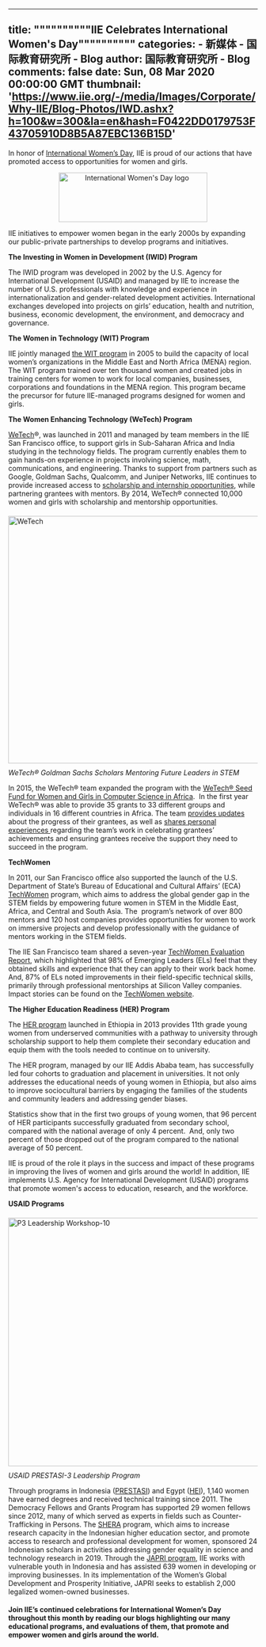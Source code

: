 
---
title: """"""""""IIE Celebrates International Women's Day""""""""""
categories: 
    - 新媒体
    - 国际教育研究所 - Blog
author: 国际教育研究所 - Blog
comments: false
date: Sun, 08 Mar 2020 00:00:00 GMT
thumbnail: 'https://www.iie.org/-/media/Images/Corporate/Why-IIE/Blog-Photos/IWD.ashx?h=100&w=300&la=en&hash=F0422DD0179753F43705910D8B5A87EBC136B15D'
---

<div>   
<p style="text-align: left;"> In honor of <a href="https://www.internationalwomensday.com/" target="_blank">International Women’s Day</a>, IIE is proud of our actions that have promoted access to opportunities for women and girls.</p>
<p style="text-align: center;"><img alt="International Women's Day logo" src="https://www.iie.org/-/media/Images/Corporate/Why-IIE/Blog-Photos/IWD.ashx?h=100&w=300&la=en&hash=F0422DD0179753F43705910D8B5A87EBC136B15D" style="height: 100px; width: 300px; vertical-align: middle;" referrerpolicy="no-referrer"></p>
<p style="text-align: left;">
IIE initiatives to empower women began in the early 2000s by expanding our public-private partnerships to develop programs and initiatives.
</p>
<p><strong>The Investing in Women in Development (IWID) Program</strong></p>
<p>The IWID program was developed in 2002 by the U.S. Agency for International Development (USAID) and managed by IIE to increase the number of U.S. professionals with knowledge and experience in internationalization and gender-related development activities. International exchanges developed into projects on girls’ education, health and nutrition, business, economic development, the environment, and democracy and governance.</p>
<p><strong>The Women in Technology (WIT) Program</strong></p>
<p>IIE jointly managed <a href="https://www.iie.org/en/Programs/Women-in-Technology">the WIT program</a> in 2005 to build the capacity of local women’s organizations in the Middle East and North Africa (MENA) region. The WIT program trained over ten thousand women and created jobs in training centers for women to work for local companies, businesses, corporations and foundations in the MENA region. This program became the precursor for future IIE-managed programs designed for women and girls.</p>
<p><strong>The Women Enhancing Technology (WeTech) Program</strong></p>
<p><a href="https://www.iie.org/en/Programs/WeTech">WeTech</a>®, was launched in 2011 and managed by team members in the IIE San Francisco office, to support girls in Sub-Saharan Africa and India studying in the technology fields. The program currently enables them to gain hands-on experience in projects involving science, math, communications, and engineering. Thanks to support from partners such as Google, Goldman Sachs, Qualcomm, and Juniper Networks, IIE continues to provide increased access to <a href="https://www.iie.org/en/Programs/WeTech/About">scholarship and internship opportunities</a>, while partnering grantees with mentors. By 2014, WeTech® connected 10,000 women and girls with scholarship and mentorship opportunities.<br>
<img alt="WeTech " src="https://www.iie.org/-/media/Images/Programs/WeTech/IMG_0027.ashx?h=500&w=751&la=en&hash=E9E83F560A27E126B0B8FFB82F380C8539AF9EC0" style="height: 500px; width: 751px; margin-top: 20px; margin-bottom: 10px;" referrerpolicy="no-referrer"><br>
<em>WeTech® Goldman Sachs Scholars Mentoring Future Leaders in STEM</em></p>
<p>In 2015, the WeTech® team expanded the program with the <a href="https://www.iie.org/en/Research-and-Insights/Publications/WeTech-Impact-Report-Seed-Fund-For-Women-And-Girls-In-Computer-Science-In-Africa">WeTech® Seed Fund for Women and Girls in Computer Science in Africa</a>.  In the first year WeTech® was able to provide 35 grants to 33 different groups and individuals in 16 different countries in Africa. The team <a href="https://www.iie.org/en/Learn/Blog/2016/10/2016-October-Women-Enhancing-Technology-Three-Years-Of-Impact">provides updates </a>about the progress of their grantees, as well as <a href="https://www.iie.org/en/Learn/Blog/2016/10/2016-October-WeTech-Qualcomm-Global-Scholars-Empowering-Next-Generation-Female-STEM-Leaders">shares personal experiences </a>regarding the team’s work in celebrating grantees’ achievements and ensuring grantees receive the support they need to succeed in the program.
</p>
<p><strong>TechWomen</strong></p>
<p>In 2011, our San Francisco office also supported the launch of the U.S. Department of State’s Bureau of Educational and Cultural Affairs’ (ECA)  <a href="https://www.iie.org/en/Programs/TechWomen">TechWomen</a> program, which aims to address the global gender gap in the STEM fields by empowering future women in STEM in the Middle East, Africa, and Central and South Asia. The  program’s network of over 800 mentors and 120 host companies provides opportunities for women to work on immersive projects and develop professionally with the guidance of mentors working in the STEM fields.</p>
<p>The IIE San Francisco team shared a seven-year <a href="https://www.iie.org/en/Research-and-Insights/Publications/TechWomen-Evaluation-Report-Year-7">TechWomen Evaluation Report</a>, which highlighted that 98% of Emerging Leaders (ELs) feel that they obtained skills and experience that they can apply to their work back home. And, 87% of ELs noted improvements in their field-specific technical skills, primarily through professional mentorships at Silicon Valley companies. Impact stories can be found on the <a href="https://www.techwomen.org/">TechWomen website</a>.</p>
<p><strong>The Higher Education Readiness (HER) Program</strong></p>
<p>The <a href="https://www.iie.org/en/Programs/HER">HER program</a> launched in Ethiopia in 2013 provides 11th grade young women from underserved communities with a pathway to university through scholarship support to help them complete their secondary education and equip them with the tools needed to continue on to university. </p>
<p>The HER program, managed by our IIE Addis Ababa team, has successfully led four cohorts to graduation and placement in universities. It not only addresses the educational needs of young women in Ethiopia, but also aims to improve sociocultural barriers by engaging the families of the students and community leaders and addressing gender biases.</p>
<p>Statistics show that in the first two groups of young women, that 96 percent of HER participants successfully graduated from secondary school, compared with the national average of only 4 percent.  And, only two percent of those dropped out of the program compared to the national average of 50 percent.</p>
<p>IIE is proud of the role it plays in the success and impact of these programs in improving the lives of women and girls around the world! In addition, IIE implements U.S. Agency for International Development (USAID) programs that promote women's access to education, research, and the workforce.</p>
<p><strong>USAID Programs</strong><br>
<img alt="P3 Leadership Workshop-10" src="https://www.iie.org/-/media/Images/Programs/USAID-PRESTASI/Group1.ashx?h=502&w=750&la=en&hash=2E658D5B5AC7943F45617B697107FA479B049980" style="height: 502px; width: 750px; margin-top: 20px; margin-bottom: 10px;" referrerpolicy="no-referrer"><br>
<em>USAID PRESTASI-3 Leadership Program</em></p>
<p>Through programs in Indonesia (<a href="https://www.iie.org/en/Programs/USAID-PRESTASI">PRESTASI</a>) and Egypt (<a href="https://www.iie.org/en/Programs/HEI-Private-University-Scholarships-Program">HEI</a>), 1,140 women have earned degrees and received technical training since 2011. The Democracy Fellows and Grants Program has supported 29 women fellows since 2012, many of which served as experts in fields such as Counter-Trafficking in Persons. The <a href="https://www.iie.org/en/Programs/SHERA">SHERA</a> program, which aims to increase research capacity in the Indonesian higher education sector, and promote access to research and professional development for women, sponsored 24 Indonesian scholars in activities addressing gender equality in science and technology research in 2019. Through the <a href="https://www.iie.org/en/Programs/USAID-JAdi-Pengusaha-MandiRI">JAPRI program</a>, IIE works with vulnerable youth in Indonesia and has assisted 639 women in developing or improving businesses. In its implementation of the Women’s Global Development and Prosperity Initiative, JAPRI seeks to establish 2,000 legalized women-owned businesses.</p>
<h4>Join IIE’s continued celebrations for International Women’s Day throughout this month by reading our blogs highlighting our many educational programs, and evaluations of them, that promote and empower women and girls around the world.</h4>
                


              
</div>
            